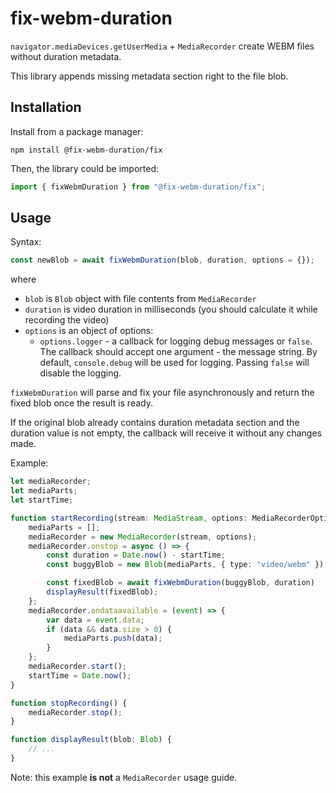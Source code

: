 # fix-webm-duration

`navigator.mediaDevices.getUserMedia` + `MediaRecorder` create WEBM files without duration metadata.

This library appends missing metadata section right to the file blob.

## Installation

Install from a package manager:

```
npm install @fix-webm-duration/fix
```

Then, the library could be imported:

```typescript
import { fixWebmDuration } from "@fix-webm-duration/fix";
```

## Usage

Syntax:

```typescript
const newBlob = await fixWebmDuration(blob, duration, options = {});
```

where

- `blob` is `Blob` object with file contents from `MediaRecorder`
- `duration` is video duration in milliseconds (you should calculate it while recording the video)
- `options` is an object of options:
    - `options.logger` - a callback for logging debug messages or `false`.
      The callback should accept one argument - the message string.
      By default, `console.debug` will be used for logging.
      Passing `false` will disable the logging.

`fixWebmDuration` will parse and fix your file asynchronously and return the fixed blob once the result is ready.

If the original blob already contains duration metadata section and the duration value is not empty, the callback will receive it without any changes made.

Example:

```typescript
let mediaRecorder;
let mediaParts;
let startTime;

function startRecording(stream: MediaStream, options: MediaRecorderOptions) {
    mediaParts = [];
    mediaRecorder = new MediaRecorder(stream, options);
    mediaRecorder.onstop = async () => {
        const duration = Date.now() - startTime;
        const buggyBlob = new Blob(mediaParts, { type: "video/webm" });

        const fixedBlob = await fixWebmDuration(buggyBlob, duration)
        displayResult(fixedBlob);
    };
    mediaRecorder.ondataavailable = (event) => {
        var data = event.data;
        if (data && data.size > 0) {
            mediaParts.push(data);
        }
    };
    mediaRecorder.start();
    startTime = Date.now();
}

function stopRecording() {
    mediaRecorder.stop();
}

function displayResult(blob: Blob) {
    // ...
}
```

Note: this example **is not** a `MediaRecorder` usage guide.
